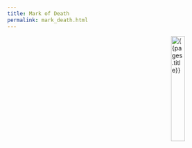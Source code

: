 ```yaml
---
title: Mark of Death
permalink: mark_death.html
---
```

<img src="images/dragonmarks/{{page.title}}.jpg" alt='{{pages.title}}' style="float:right; width:25%;">
